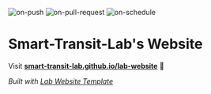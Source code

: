 
  ![on-push](../../actions/workflows/on-push.yaml/badge.svg)
  ![on-pull-request](../../actions/workflows/on-pull-request.yaml/badge.svg)
  ![on-schedule](../../actions/workflows/on-schedule.yaml/badge.svg)

  # Smart-Transit-Lab's Website

  Visit **[smart-transit-lab.github.io/lab-website](https://smart-transit-lab.github.io/lab-website)** 🚀

  _Built with [Lab Website Template](https://greene-lab.gitbook.io/lab-website-template-docs)_
